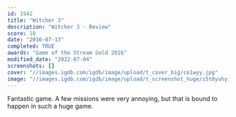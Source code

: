 ```yaml
---
id: 1942
title: "Witcher 3"
description: "Witcher 3 - Review"
score: 10
date: "2016-07-13"
completed: TRUE
awards: "Game of the Stream Gold 2016"
modified_date: "2022-07-04"
screenshots: []
cover: "//images.igdb.com/igdb/image/upload/t_cover_big/co1wyy.jpg"
image: "//images.igdb.com/igdb/image/upload/t_screenshot_huge/z5t0yuhyiiui1ickwhgj.jpg"
---
```

Fantastic game. A few missions were very annoying, but that is bound to happen in such a huge game.